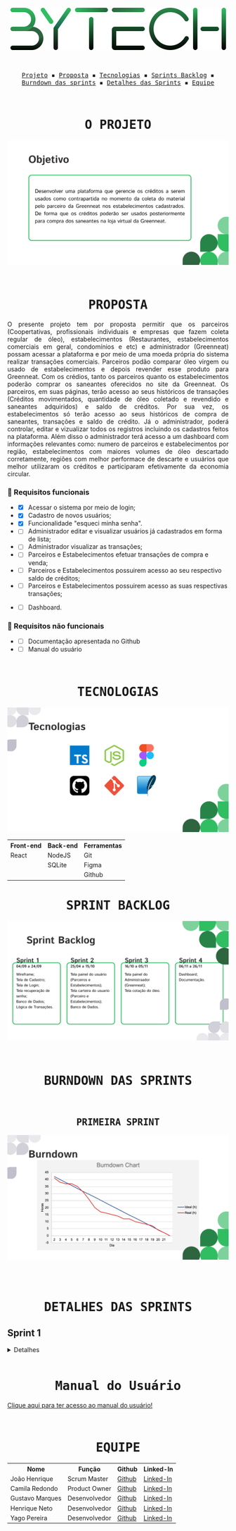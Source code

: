 <p align="center"> <img src="/readme/Logo 1.png" alt="Equipe bytech"/></p>
<br>
<p align="center">
  <samp>
    <a href="#o-projeto">Projeto</a> ▪️
    <a href="#proposta">Proposta</a> ▪️
    <a href="#tecnologias">Tecnologias</a> ▪️
    <a href="#sprint-backlog">Sprints Backlog</a> ▪️
    <a href="#burndown-das-sprints">Burndown das sprints</a> ▪️
    <a href="#detalhes-das-sprints">Detalhes das Sprints</a> ▪️
    <a href="#equipe">Equipe</a>
    
  </samp>
</p>

<br>

<h1 align="center"><samp>O PROJETO</samp></h1>

![Equipe bytech](/readme/objetivo.png)

<br>
<h1 align="center"><samp>PROPOSTA</samp></h1>

<p align = "justify"> O presente projeto tem por proposta permitir que os parceiros (Coopertativas, profissionais individuais e empresas que fazem coleta regular de óleo), estabelecimentos (Restaurantes, estabelecimentos comerciais em geral, condomínios e etc) e administrador (Greenneat) possam acessar a plataforma e por meio de uma moeda própria do sistema realizar transações comerciais. Parceiros podão comparar óleo virgem ou usado de estabelecimentos e depois revender esse produto para Greenneat. Com os crédios, tanto os parceiros quanto os estabelecimentos poderão comprar os saneantes oferecidos no site da Greenneat.
Os parceiros, em suas páginas, terão acesso ao seus históricos de transações (Créditos movimentados, quantidade de óleo coletado e revendido e saneantes adquiridos) e saldo de créditos. Por sua vez, os estabelecimentos só terão acesso ao seus históricos de compra de saneantes, transações e saldo de crédito. Já o administrador, poderá controlar, editar e vizualizar todos os registros incluindo os cadastros feitos na plataforma. Além disso o administrador terá acesso a um dashboard com informações relevantes como: numero de parceiros e estabelecimentos por região, estabelecimentos com maiores volumes de óleo descartado corretamente, regiões com melhor performace de descarte e usuários que melhor utilizaram os créditos e participaram efetivamente da economia circular.</p>

### 📖 Requisitos funcionais
+ - [x] Acessar o sistema por meio de login;
+ - [x] Cadastro de novos usuários;
+ - [x] Funcionalidade "esqueci minha senha".
+ - [ ] Administrador editar e visualizar usuários já cadastrados em forma de lista;
+ - [ ] Administrador visualizar as transações;
+ - [ ] Parceiros e Estabelecimentos efetuar transações de compra e venda;
+ - [ ] Parceiros e Estabelecimentos possuirem acesso ao seu respectivo saldo de créditos;
+ - [ ] Parceiros e Estabelecimentos possuirem acesso as suas respectivas transações;
+ - [ ] Dashboard.


### 🔖 Requisitos não funcionais
+ - [ ] Documentação apresentada no Github
+ - [ ] Manual do usuário
<br>

<h1 align="center"><samp>TECNOLOGIAS</samp></h1>

![Equipe bytech](/readme/tecnologias.png)

<table align="center">
  <tr>
    <th><b>Front-end</b></th>
    <th><b>Back-end</b></th>
    <th><b>Ferramentas</b></th>
  </tr>
  <tr>
    <td>React</td>
    <td>NodeJS</td>
    <td>Git</td>
  </tr>
  <tr>
    <td></td>
    <td>SQLite</td>
    <td>Figma</td>
  </tr>
  <tr>
    <td></td>
    <td></td>
    <td>Github</td>
  </tr>
</table>

<h1 align="center"><samp>SPRINT BACKLOG</samp></h1>

<p align="center">
    <img src="/readme/sprintBacklog.png"/>
 </p>

<br>
<h1 align="center"><samp>BURNDOWN DAS SPRINTS</samp></h1>

<br>
<h2 align="center"><samp>PRIMEIRA SPRINT</samp></h2>

![Equipe bytech](/readme/burndownSprint1.png)

<br>

<br>
<h1 align="center"><samp>DETALHES DAS SPRINTS</samp></h1>
<h2>Sprint 1</h2>
<details>
  <summary>Detalhes</summary>
  <h3 align="center">Apresentação da Primeira Sprint</h3>
   <br>
  <h4 align="center">Apresentação<br><a href="https://youtu.be/9jeg1lrz-QU">Youtube</a></h4>
  
  <h3 align="center">Demonstração de usabilidade</h3>
   <br>
  <h4 align="center">Tela de cadastro<br><a href="https://youtu.be/thHnFg1cLQk">Youtube (Qualidade melhor)</a></h4>
  
  <p align="center">
    <img src="/readme/cadastro.gif" width="65%" />
  </p>
  <p align="justify">Demonstração da Tela de Cadastro de usuários. Esta interface contempla o processo de cadastro de parceiro ou estabelecimento.</p>
  
  <br>
  <h4 align="center">Tela de Login e Recuperação de senha<br><a href="https://youtu.be/9lyCE3NIka0">Youtube (Qualidade melhor)</a></h4>
  <p align="center">
    <img src="/readme/login_recuperacaoSenha.gif" width="65%" />
  </p>
  <p align="justify">Demonstração na Tela de Login e da Tela Recuperação de senha caso o usuário não se recorde de suas credenciais.</p>
</details>
 
<br>
<h1 align="center"><samp>Manual do Usuário</samp></h1>

[Clique aqui para ter acesso ao manual do usuário!]()

<br>
<h1 align="center"><samp>EQUIPE</samp></h1>

<table align="center">
  <tr>
    <th><b>Nome</b></th>
    <th><b>Função</b></th>
    <th><b>Github</b></th>
    <th><b>Linked-In</b></th>
  </tr>
  <tr>
    <td>João Henrique</td>
    <td>Scrum Master</td>
    <td><a href="https://github.com/JoaoHenrique7">Github</a></td>
    <td><a href="https://www.linkedin.com/in/jo%C3%A3o-henrique-trist%C3%A3o-b63385207/">Linked-In</a></td>
  </tr>
  <tr>
    <td>Camila Redondo</td>
    <td>Product Owner</td>
    <td><a href="https://github.com/CamilaRedondo">Github</a></td>
    <td><a href="https://www.linkedin.com/in/camila-silveira-redondo-7941631ab/">Linked-In</a></td>
  </tr>
  <tr>
    <td>Gustavo Marques</td>
    <td>Desenvolvedor</td>
    <td><a href="https://github.com/gusta7597">Github</a></td>
    <td><a href="https://www.linkedin.com/in/gustavo-marques-lima-695b331a2/">Linked-In</a></td>
  </tr>
  <tr>
    <td>Henrique Neto</td>
    <td>Desenvolvedor</td>
    <td><a href="https://github.com/henriqFerreira">Github</a></td>
    <td><a href="https://www.linkedin.com/in/henriquepfneto/">Linked-In</a></td>
  </tr>
  <tr>
    <td>Yago Pereira</td>
    <td>Desenvolvedor</td>
    <td><a href="https://github.com/YagoPSilva">Github</a></td>
    <td><a href="https://www.linkedin.com/in/yago-pereira21/">Linked-In</a></td>
  </tr>
</table>

